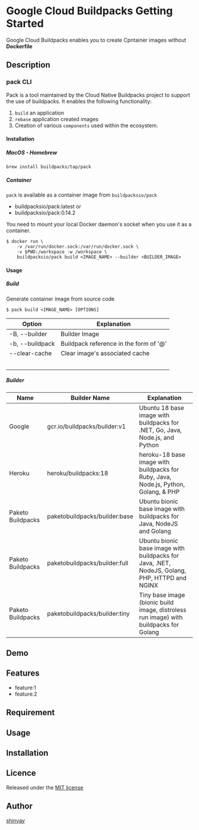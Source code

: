 # Google Cloud Buildpacks Getting Started

Google Cloud Buildpacks enables you to create Cpntainer images without **Dockerfile**

## Description
### pack CLI
Pack is a tool maintained by the Cloud Native Buildpacks project to support the use of buildpacks. It enables the following functionality:

1. `build` an application
2. `rebase` application created images
3. Creation of various `components` used within the ecosystem.

#### Installation
##### MacOS - Homebrew
```
brew install buildpacks/tap/pack
```

##### Container
`pack` is available as a container image from `buildpacksio/pack`

- buildpacksio/pack:latest
or
- buildpacksio/pack:0.14.2

You need to mount your local Docker daemon's socket when you use it as a container.

```
$ docker run \
    -v /var/run/docker.sock:/var/run/docker.sock \
    -v $PWD:/workspace -w /workspace \
    buildpacksio/pack build <IMAGE_NAME> --builder <BUILDER_IMAGE>
```

#### Usage
##### Build
Generate container image from source code

```
$ pack build <IMAGE_NAME> [OPTIONS]
```

|Option|Explanation|
|------|-----------|
|-B, --builder|Builder Image|
|-b, --buildpack|Buildpack reference in the form of '<buildpack>@<version>'|
|--clear-cache|Clear image's associated cache|
|||
|||
|||
|||
|||

##### Builder
|Name|Builder Name|Explanation|
|----|------------|-----------|
|Google|gcr.io/buildpacks/builder:v1|Ubuntu 18 base image with buildpacks for .NET, Go, Java, Node.js, and Python|
|Heroku|heroku/buildpacks:18|heroku-18 base image with buildpacks for Ruby, Java, Node.js, Python, Golang, & PHP|
|Paketo Buildpacks|paketobuildpacks/builder:base|Ubuntu bionic base image with buildpacks for Java, NodeJS and Golang|
|Paketo Buildpacks|paketobuildpacks/builder:full|Ubuntu bionic base image with buildpacks for Java, .NET, NodeJS, Golang, PHP, HTTPD and NGINX|
|Paketo Buildpacks|paketobuildpacks/builder:tiny|Tiny base image (bionic build image, distroless run image) with buildpacks for Golang|

#####

## Demo

## Features

- feature:1
- feature:2

## Requirement

## Usage

## Installation

## Licence

Released under the [MIT license](https://gist.githubusercontent.com/shinyay/56e54ee4c0e22db8211e05e70a63247e/raw/34c6fdd50d54aa8e23560c296424aeb61599aa71/LICENSE)

## Author

[shinyay](https://github.com/shinyay)